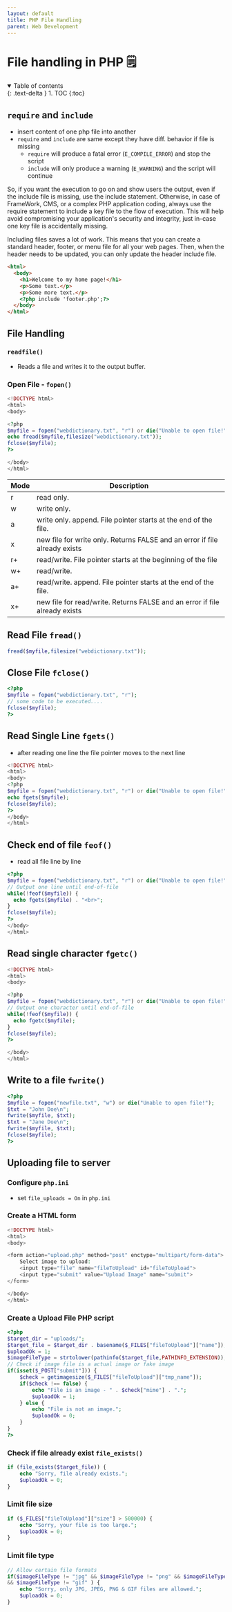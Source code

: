```yaml
---
layout: default
title: PHP File Handling
parent: Web Development
---
```


# File handling in PHP 🗒

<details open markdown="block">
  <summary>
    Table of contents
  </summary>
  {: .text-delta }
1. TOC
{:toc}
</details>

## `require` and `include`

- insert content of one php file into another
- `require` and `include` are same except they have diff. behavior if file is
  missing
  - `require` will produce a fatal error (`E_COMPILE_ERROR`) and stop the script
  - `include` will only produce a warning (`E_WARNING`) and the script will
    continue

So, if you want the execution to go on and show users the output, even if the
include file is missing, use the include statement. Otherwise, in case of
FrameWork, CMS, or a complex PHP application coding, always use the require
statement to include a key file to the flow of execution. This will help avoid
compromising your application's security and integrity, just in-case one key
file is accidentally missing.

Including files saves a lot of work. This means that you can create a standard
header, footer, or menu file for all your web pages. Then, when the header needs
to be updated, you can only update the header include file.

```html
<html>
  <body>
    <h1>Welcome to my home page!</h1>
    <p>Some text.</p>
    <p>Some more text.</p>
    <?php include 'footer.php';?>
  </body>
</html>
```

## File Handling

### `readfile()`

- Reads a file and writes it to the output buffer.

### Open File - `fopen()`

```php
<!DOCTYPE html>
<html>
<body>

<?php
$myfile = fopen("webdictionary.txt", "r") or die("Unable to open file!");
echo fread($myfile,filesize("webdictionary.txt"));
fclose($myfile);
?>

</body>
</html>
```

| Mode | Description                                                                |
| ---- | -------------------------------------------------------------------------- |
| r    | read only.                                                                 |
| w    | write only.                                                                |
| a    | write only. append. File pointer starts at the end of the file.            |
| x    | new file for write only. Returns FALSE and an error if file already exists |
| r+   | read/write. File pointer starts at the beginning of the file               |
| w+   | read/write.                                                                |
| a+   | read/write. append. File pointer starts at the end of the file.            |
| x+   | new file for read/write. Returns FALSE and an error if file already exists |


## Read File `fread()`

```php
fread($myfile,filesize("webdictionary.txt"));
```

## Close File `fclose()`

```php
<?php
$myfile = fopen("webdictionary.txt", "r");
// some code to be executed....
fclose($myfile);
?>
```

## Read Single Line `fgets()`

- after reading one line the file pointer moves to the next line

```php
<!DOCTYPE html>
<html>
<body>
<?php
$myfile = fopen("webdictionary.txt", "r") or die("Unable to open file!");
echo fgets($myfile);
fclose($myfile);
?>
</body>
</html>
```

## Check end of file `feof()`

- read all file line by line

```php
<?php
$myfile = fopen("webdictionary.txt", "r") or die("Unable to open file!");
// Output one line until end-of-file
while(!feof($myfile)) {
  echo fgets($myfile) . "<br>";
}
fclose($myfile);
?>
</body>
</html>
```

## Read single character `fgetc()`

```php
<!DOCTYPE html>
<html>
<body>

<?php
$myfile = fopen("webdictionary.txt", "r") or die("Unable to open file!");
// Output one character until end-of-file
while(!feof($myfile)) {
  echo fgetc($myfile);
}
fclose($myfile);
?>

</body>
</html>
```

## Write to a file `fwrite()`

```php
<?php
$myfile = fopen("newfile.txt", "w") or die("Unable to open file!");
$txt = "John Doe\n";
fwrite($myfile, $txt);
$txt = "Jane Doe\n";
fwrite($myfile, $txt);
fclose($myfile);
?>
```

## Uploading file to server

### Configure `php.ini`

- set `file_uploads = On` in `php.ini`

### Create a HTML form

```php
<!DOCTYPE html>
<html>
<body>

<form action="upload.php" method="post" enctype="multipart/form-data">
    Select image to upload:
    <input type="file" name="fileToUpload" id="fileToUpload">
    <input type="submit" value="Upload Image" name="submit">
</form>

</body>
</html>
```

### Create a Upload File PHP script

```php
<?php
$target_dir = "uploads/";
$target_file = $target_dir . basename($_FILES["fileToUpload"]["name"]);
$uploadOk = 1;
$imageFileType = strtolower(pathinfo($target_file,PATHINFO_EXTENSION));
// Check if image file is a actual image or fake image
if(isset($_POST["submit"])) {
    $check = getimagesize($_FILES["fileToUpload"]["tmp_name"]);
    if($check !== false) {
        echo "File is an image - " . $check["mime"] . ".";
        $uploadOk = 1;
    } else {
        echo "File is not an image.";
        $uploadOk = 0;
    }
}
?>
```

### Check if file already exist `file_exists()`

```php
if (file_exists($target_file)) {
    echo "Sorry, file already exists.";
    $uploadOk = 0;
}
```

### Limit file size

```php
if ($_FILES["fileToUpload"]["size"] > 500000) {
    echo "Sorry, your file is too large.";
    $uploadOk = 0;
}
```

### Limit file type

```php
// Allow certain file formats
if($imageFileType != "jpg" && $imageFileType != "png" && $imageFileType != "jpeg"
&& $imageFileType != "gif" ) {
    echo "Sorry, only JPG, JPEG, PNG & GIF files are allowed.";
    $uploadOk = 0;
}
```